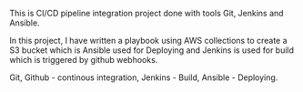 This is CI/CD pipeline integration project done with tools Git, Jenkins and Ansible.

In this project, I have written a playbook using AWS collections to create a S3 bucket which is Ansible used for Deploying and Jenkins is used for build which is triggered by github webhooks.

Git, Github - continous integration,
Jenkins - Build,
Ansible - Deploying.
